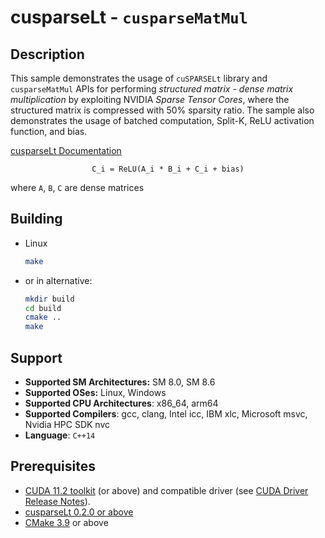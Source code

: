 # cusparseLt - `cusparseMatMul`

## Description

This sample demonstrates the usage of `cuSPARSELt` library and `cusparseMatMul` APIs for performing *structured matrix - dense matrix multiplication* by exploiting NVIDIA *Sparse Tensor Cores*, where the structured matrix is compressed with 50% sparsity ratio.
The sample also demonstrates the usage of batched computation, Split-K, ReLU activation function, and bias.

[cusparseLt Documentation](https://docs.nvidia.com/cuda/cusparselt/index.html)

<center>

`C_i = ReLU(A_i * B_i + C_i + bias)`

</center>

where `A`, `B`, `C` are dense matrices

## Building

* Linux
    ```bash
    make
    ```

* or in alternative:
    ```bash
    mkdir build
    cd build
    cmake ..
    make
    ```

## Support

* **Supported SM Architectures:** SM 8.0, SM 8.6
* **Supported OSes:** Linux, Windows
* **Supported CPU Architectures**: x86_64, arm64
* **Supported Compilers**: gcc, clang, Intel icc, IBM xlc, Microsoft msvc, Nvidia HPC SDK nvc
* **Language**: `C++14`

## Prerequisites

* [CUDA 11.2 toolkit](https://developer.nvidia.com/cuda-downloads) (or above) and compatible driver (see [CUDA Driver Release Notes](https://docs.nvidia.com/cuda/cuda-toolkit-release-notes/index.html#cuda-major-component-versions)).
* [cusparseLt 0.2.0 or above](https://developer.nvidia.com/cusparselt/downloads)
* [CMake 3.9](https://cmake.org/download/) or above
